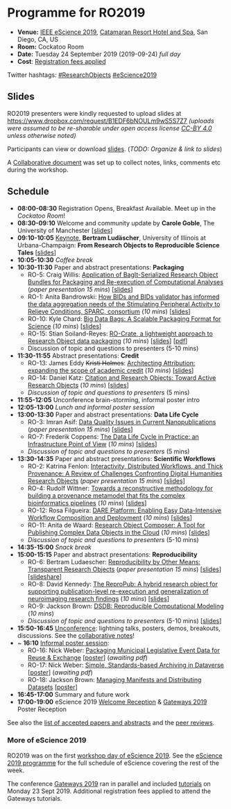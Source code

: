 # Programme for RO2019

* **Venue:** [IEEE eScience 2019](https://escience2019.sdsc.edu/workshops), [Catamaran Resort Hotel and Spa](https://escience2019.sdsc.edu/venue), San Diego, CA, US
* **Room:** Cockatoo Room
* **Date:** Tuesday 24 September 2019 (2019-09-24) _full day_
* **Cost**: [Registration fees applied](https://escience2019.sdsc.edu/registration)

Twitter hashtags: [#ResearchObjects](https://twitter.com/hashtag/ResearchObjects?f=live) [#eScience2019](https://twitter.com/hashtag/eScience2019?f=live) 

## Slides

RO2019 presenters were kindly requested to upload slides at <https://www.dropbox.com/request/B1EDF6bNOULm9wS5S7Z7>
_(uploads were assumed to be re-sharable under open access license [CC-BY 4.0](https://creativecommons.org/licenses/by/4.0/) unless otherwise noted)_

Participants can view or download [slides](https://www.dropbox.com/sh/ac1wecv9e08xsvn/AAAeE8p9vDJ_v9EjvSzCnfO-a?dl=0). (_TODO: Organize & link to slides_)

A [Collaborative document](https://s.apache.org/ro2019) was set up to collect notes, links, comments etc during the workshop.

## Schedule

* **08:00-08:30** Registration Opens, Breakfast Available. Meet up in the _Cockatoo Room_!
* **08:30-09:10** Welcome and community update by **Carole Goble**, The University of Manchester [[slides](https://www.dropbox.com/sh/ac1wecv9e08xsvn/AAAw6hPcxhXJlL041U-_OFJRa/00-welcome?dl=0&preview=Carole+Goble+-+RO2019-GOBLE.pptx&subfolder_nav_tracking=1)]
* **09:10-10:05** [Keynote](./#keynote-speaker), **Bertram Ludäscher**, University of Illinois at Urbana-Champaign: **From Research Objects to Reproducible Science Tales** [[slides](https://www.dropbox.com/sh/ac1wecv9e08xsvn/AACNpWQKrj9TTuYOoTaEcMZLa/01-keynote?dl=0&preview=Lud%C3%A4scher-From-RO-to-Reproducible-Science-Tales.pptx&subfolder_nav_tracking=1)]
* **10:05-10:30** _Coffee break_
* **10:30-11:30** Paper and abstract presentations: **Packaging**
  * RO-5: Craig Willis: [Application of BagIt-Serialized Research Object Bundles for Packaging and Re-execution of Computational Analyses](https://doi.org/10.5281/zenodo.3268965) (_paper presentation 15 mins_) [[slides](https://www.dropbox.com/sh/ac1wecv9e08xsvn/AACqYAJIzHh0hCajQOqUiwm6a/02-packaging?dl=0&preview=RO-5-Craig+Willis+-+RO-5-willis-wholetale.pdf&subfolder_nav_tracking=1)]
  * RO-1: Anita Bandrowski: [How BIDs and BIDs validator has informed the data aggregation needs of the Stimulating Peripheral Activity to Relieve Conditions, SPARC, consortium](https://doi.org/10.5281/zenodo.3265460) (_10 mins_) [[slides](https://docs.google.com/presentation/d/1b3_08kVpY5QqkR10nKLD3AqdNq7glvWumzTnf4kXwNE/edit?usp=drivesdk)]
  * RO-10: Kyle Chard: [Big Data Bags: A Scalable Packaging Format for Science](https://doi.org/10.5281/zenodo.3338724) (_10 mins_) [[slides](https://www.dropbox.com/sh/ac1wecv9e08xsvn/AACqYAJIzHh0hCajQOqUiwm6a/02-packaging?dl=0&preview=RO-10-Kyle+Chard+-+BDBag.pdf&subfolder_nav_tracking=1)]
  * RO-15: Stian Soiland-Reyes: [RO-Crate, a lightweight approach to Research Object data packaging](https://doi.org/10.5281/zenodo.3337882) (_10 mins_) [[slides](http://slides.com/soilandreyes/2019-09-24-ro-crate)] [[pdf](https://www.dropbox.com/sh/ac1wecv9e08xsvn/AACqYAJIzHh0hCajQOqUiwm6a/02-packaging?dl=0&preview=RO-15-Soiland-Reyes--ro-crate.pdf&subfolder_nav_tracking=1)]
  * Discussion of topic and questions to presenters (5-10 mins)
* **11:30-11:55** Abstract presentations: **Credit**
  * RO-13: James Eddy ~~Kristi Holmes~~: [Architecting Attribution: expanding the scope of academic credit](https://doi.org/10.5281/zenodo.3334688) (_10 mins_) [[slides](https://www.dropbox.com/sh/ac1wecv9e08xsvn/AADRWwWmQMz2DM5GKiRxtqt8a/03-credit?dl=0&preview=RO-13-James+Eddy+-+Architecting+Attribution.pdf&subfolder_nav_tracking=1)]
  * RO-14: Daniel Katz: [Citation and Research Objects: Toward Active Research Objects](https://doi.org/10.5281/zenodo.3336147) (_10 mins_) [[slides](https://www.dropbox.com/sh/ac1wecv9e08xsvn/AADRWwWmQMz2DM5GKiRxtqt8a/03-credit?dl=0&preview=RO-14-Daniel+S+Katz+-+Citing+ROs.pdf&subfolder_nav_tracking=1)]
  * _Discussion of topic and questions to presenters_ (5 mins)  
* **11:55-12:05** Unconference brain-storming, informal poster intro
* **12:05-13:00** _Lunch and informal poster session_
* **13:00-13:30** Paper and abstract presentations: **Data Life Cycle**
  * RO-3: Imran Asif: [Data Quality Issues in Current Nanopublications](https://doi.org/10.5281/zenodo.3268903) (_paper presentation 15 mins_) [[slides](https://www.dropbox.com/sh/ac1wecv9e08xsvn/AACgB_rJRU880hbBHZQ51b7_a/04-data_life_cycle?dl=0&preview=RO-3-Imran+Asif+-+Nanopublications.pptx&subfolder_nav_tracking=1)]
  * RO-7: Frederik Coppens: [The Data Life Cycle in Practice: an Infrastructure Point of View](https://doi.org/10.5281/zenodo.3270823) (_10 mins_) [[slides](https://frederikcoppens.github.io/slidedecks/ELIXIR_Belgium_rocrate_20190924/)]
  * _Discussion of topic and questions to presenters_ (5 mins)
* **13:30-14:35** Paper and abstract presentations: **Scientific Workflows**
  * RO-2: Katrina Fenlon: [Interactivity, Distributed Workflows, and Thick Provenance: A Review of Challenges Confronting Digital Humanities Research Objects](https://doi.org/10.5281/zenodo.3268808) (_paper presentation 15 mins_) [[slides]](https://www.dropbox.com/sh/ac1wecv9e08xsvn/AABKVXaf42NetrJYZpwsqmnZa/05-scientific_workflows?dl=0&preview=RO-2-Katrina+Fenlon+-+Digital+Humanities+ROs.pptx&subfolder_nav_tracking=1)
  * RO-4: Rudolf Wittner: [Towards a reconstructive methodology for building a provenance metamodel that fits the complex bioinformatics pipelines](https://doi.org/10.5281/zenodo.3362411) (_10 mins_) [[slides](https://www.dropbox.com/sh/ac1wecv9e08xsvn/AABKVXaf42NetrJYZpwsqmnZa/05-scientific_workflows?dl=0&preview=RO-4+Rudolf+Wittner+-+Wittner+-+Towards+a+reconstructive+methodology+for+building+a+provenance.pptx&subfolder_nav_tracking=1)]
  * RO-12: Rosa Filgueira: [DARE Platform: Enabling Easy Data-Intensive Workflow Composition and Deployment](https://doi.org/10.5281/zenodo.3357805) (_10 mins_) [[slides](https://www.dropbox.com/sh/ac1wecv9e08xsvn/AABKVXaf42NetrJYZpwsqmnZa/05-scientific_workflows?dl=0&preview=RO-12-Rosa+Filgueira+-+DARE.pptx&subfolder_nav_tracking=1)]
  * RO-11: Anita de Waard: [Research Object Composer: A Tool for Publishing Complex Data Objects in the Cloud](https://doi.org/10.5281/zenodo.3382262) (_10 mins_) [[slides](https://www.dropbox.com/sh/ac1wecv9e08xsvn/AABKVXaf42NetrJYZpwsqmnZa/05-scientific_workflows?dl=0&preview=RO-11-Anita+de+Waard+-+Research+Object+Composer.pptx&subfolder_nav_tracking=1)]
  * _Discussion of topic and questions to presenters_ (5-10 mins)
* **14:35-15:00** _Snack break_
* **15:00-15:15** Paper and abstract presentations: **Reproducibility**
  * RO-6: Bertram Ludaescher: [Reproducibility by Other Means: Transparent Research Objects](https://doi.org/10.5281/zenodo.3270559) (_paper presentation 15 mins_) [[slides](https://www.dropbox.com/sh/ac1wecv9e08xsvn/AABoOLCPrm_2RX_rRTwLfYLra/06-reproducibility?dl=0&preview=RO-6-Bertram+Ludaescher+-+Reproducibility_by_other_means_presentation.pptx&subfolder_nav_tracking=1)] [[slideshare](https://www.slideshare.net/mobile/TimothyMcPhillips/reproducibility-by-other-means-transparent-research-objects)] 
  * RO-8: David Kennedy: [The ReproPub: A hybrid research object for supporting publication-level re-execution and generalization of neuroimaging research findings](https://doi.org/10.5281/zenodo.3336608) (_10 mins_) [[slides](https://www.dropbox.com/sh/ac1wecv9e08xsvn/AABoOLCPrm_2RX_rRTwLfYLra/06-reproducibility?dl=0&preview=RO-8-David+Kennedy+-+The+ReproPub.pptx&subfolder_nav_tracking=1)]
  * RO-9: Jackson Brown: [DSDB: Reproducible Computational Modeling](https://doi.org/10.5281/zenodo.3337374) (_10 mins_)
  * _Discussion of topic and questions to presenters_ (5-10 mins) [[slides](https://www.dropbox.com/sh/ac1wecv9e08xsvn/AABoOLCPrm_2RX_rRTwLfYLra/06-reproducibility?dl=0&preview=RO-9-Jackson+Brown+-+DSDB.pptx&subfolder_nav_tracking=1)]
* **15:50-16:45** [Unconference](https://s.apache.org/ro2019): lightning talks, posters, demos, breakouts, discussions. See the [collaborative notes](https://s.apache.org/ro2019)!
* ~ **16:10** [Informal poster session](https://twitter.com/soilandreyes/status/1176635559650840576):
  * RO-16: Nick Weber: [Packaging Municipal Legislative Event Data for Reuse & Exchange](https://doi.org/10.5281/zenodo.3380592) [[poster](https://twitter.com/soilandreyes/status/1176635559650840576/photo/1)] (_awaiting pdf_)
  * RO-17: Nick Weber: [Simple, Standards-based Archiving in Dataverse](https://doi.org/10.5281/zenodo.3384296) [[poster](https://twitter.com/soilandreyes/status/1176636427339087872/photo/1)] (_awaiting pdf_)  
  * RO-18: Jackson Brown: [Managing Manifests and Distributing Datasets](https://doi.org/10.5281/zenodo.3384296) [[poster](https://www.dropbox.com/sh/ac1wecv9e08xsvn/AADvWuhbNu6BqUntGga6BkaVa/07-unconference_and_lightning_talks?dl=0&preview=RO-18-POSTER-Jackson+Brown+-+RO2019-Quilt3Distribute.pdf&subfolder_nav_tracking=1)]
* **16:45-17:00** Summary and future work
* **17:00-19:00** eScience 2019 [Welcome Reception](https://escience2019.sdsc.edu/program) & [Gateways 2019](https://sciencegateways.org/web/gateways2019/) Poster Reception


See also the [list of accepted papers and abstracts](/ro2019/proceedings) and the [peer reviews](reviews).

### More of eScience 2019

RO2019 was on the first [workshop day of eScience 2019](https://escience2019.sdsc.edu/workshops). See the [eScience 2019 programme](https://escience2019.sdsc.edu/program) for the full schedule of eScience covering the rest of the week.

The conference [Gateways 2019](https://sciencegateways.org/web/gateways2019/) ran in parallel and included [tutorials](https://sciencegateways.org/web/gateways2019/program/schedule) on Monday 23 Sept 2019. Additional registration fees applied to attend the Gateways tutorials.




